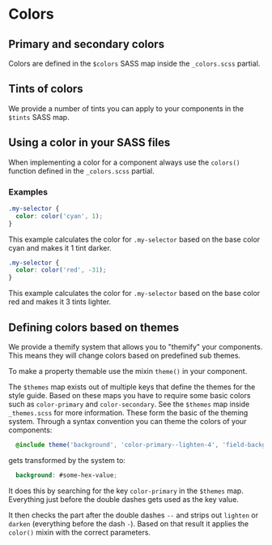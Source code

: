 # Colors

## Primary and secondary colors

Colors are defined in the `$colors` SASS map inside the `_colors.scss` partial.

## Tints of colors

We provide a number of tints you can apply to your components in the `$tints`
SASS map.

## Using a color in your SASS files

When implementing a color for a component always use the `colors()` function
defined in the `_colors.scss` partial.

### Examples

```scss
.my-selector {
  color: color('cyan', 1);
}
```

This example calculates the color for `.my-selector` based on the base color
cyan and makes it 1 tint darker.

```scss
.my-selector {
  color: color('red', -31);
}
```

This example calculates the color for `.my-selector` based on the base color
red and makes it 3 tints lighter.

## Defining colors based on themes

We provide a themify system that allows you to "themify" your components. This
means they will change colors based on predefined sub themes.

To make a property themable use the mixin `theme()` in your component.

The `$themes` map exists out of multiple keys that define the themes for the
style guide. Based on these maps you have to require some basic colors such
as `color-primary` and `color-secondary`. See the `$themes` map inside
`_themes.scss` for more information.
These form the basic of the theming system. Through a syntax convention you
can theme the colors of your components:

```scss
  @include theme('background', 'color-primary--lighten-4', 'field-background');
```

gets transformed by the system to:

```scss
  background: #some-hex-value;
```

It does this by searching for the key `color-primary` in the `$themes` map.
Everything just before the double dashes gets used as the key value.

It then checks the part after the double dashes `--` and strips out `lighten`
or `darken` (everything before the dash `-`). Based on that result it applies
the `color()` mixin with the correct parameters.
